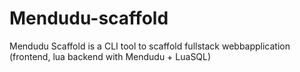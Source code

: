 # Mendudu-scaffold
Mendudu Scaffold is a CLI tool to scaffold fullstack webbapplication (frontend, lua backend with Mendudu + LuaSQL)
